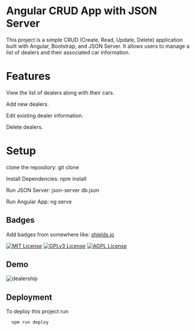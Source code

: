 
# Angular CRUD App with JSON Server

This project is a simple CRUD (Create, Read, Update, Delete) application built with Angular, Bootstrap, and JSON Server. It allows users to manage a list of dealers and their associated car information.

# Features

View the list of dealers along with their cars.

Add new dealers.

Edit existing dealer information.

Delete dealers.


# Setup

clone the repository: git clone

Install Dependencies: npm install

Run JSON Server: json-server db.json

Run Angular App: ng serve
## Badges

Add badges from somewhere like: [shields.io](https://shields.io/)

[![MIT License](https://img.shields.io/badge/License-MIT-green.svg)](https://choosealicense.com/licenses/mit/)
[![GPLv3 License](https://img.shields.io/badge/License-GPL%20v3-yellow.svg)](https://opensource.org/licenses/)
[![AGPL License](https://img.shields.io/badge/license-AGPL-blue.svg)](http://www.gnu.org/licenses/agpl-3.0)


## Demo

![dealership](https://github.com/Praful1803/dealership-crud-app/assets/100028625/e611f902-8bec-49df-a155-f2f57c8c5559)



## Deployment

To deploy this project run

```bash
  npm run deploy
```

